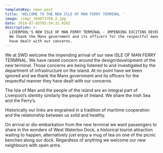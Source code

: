 ```yaml
---
templateKey: news-post
title: 'WELCOME TO THE NEW ISLE OF MAN FERRY TERMINAL '
image: /img/_104073768_2.jpg
date: 2019-07-05T05:54:32.026Z
description: >-
  LIVERPOOL'S NEW ISLE OF MAN FERRY TERMINAL - IMPENDING EXCITING DEVELOPMENT:  
  We thank the Manx government and its officers for the respectful manner they
  have dealt with our concerns.
---
```

We at SWD welcome the impending arrival of our new ISLE OF MAN FERRY TERMINAL. We have raised concern around the design/development of the new terminal. Those concerns are being listened to and investigated by the department of infrastructure on the island. At no point have we been ignored and we thank the Manx government and its officers for the respectful manner they have dealt with our concerns.

The Isle of Man and the people of the island are an integral part of Liverpool’s identity similarly the people of Ireland. We share the Irish Sea and the  Ferry’s. 

Historically our links are engrained in a tradition of maritime cooperation and the relationship between us solid and healthy. 

On arrival or dis-embarkation from the new terminal we want passengers to share in the wonders of West Waterloo Dock,  a  historical tourist attraction waiting to happen, alternatively just enjoy a mug of tea on one of the picnic benches along our dock. Regardless of anything we welcome our new neighbours with open arms.
